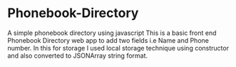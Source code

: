 # Phonebook-Directory
A simple phonebook directory using javascript
This is a basic front end Phonebook Directory web app to add two fields i.e Name and Phone number.
In this for storage I used local storage technique using constructor and also converted to JSONArray string format.
